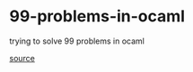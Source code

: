 # 99-problems-in-ocaml
trying to solve 99 problems in ocaml

[source](https://v2.ocaml.org/learn/tutorials/99problems.html)